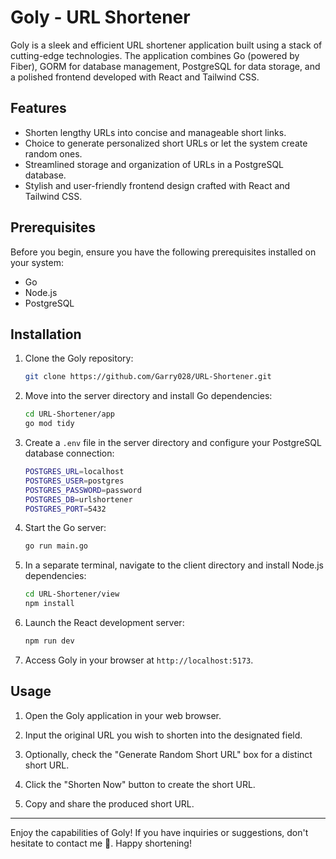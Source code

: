 
# Goly - URL Shortener

Goly is a sleek and efficient URL shortener application built using a stack of cutting-edge technologies. The application combines Go (powered by Fiber), GORM for database management, PostgreSQL for data storage, and a polished frontend developed with React and Tailwind CSS.

## Features

- Shorten lengthy URLs into concise and manageable short links.
- Choice to generate personalized short URLs or let the system create random ones.
- Streamlined storage and organization of URLs in a PostgreSQL database.
- Stylish and user-friendly frontend design crafted with React and Tailwind CSS.

## Prerequisites

Before you begin, ensure you have the following prerequisites installed on your system:

- Go 
- Node.js 
- PostgreSQL 

## Installation

1. Clone the Goly repository:

   ```sh
   git clone https://github.com/Garry028/URL-Shortener.git
   ```

2. Move into the server directory and install Go dependencies:

   ```sh
   cd URL-Shortener/app
   go mod tidy
   ```

3. Create a `.env` file in the server directory and configure your PostgreSQL database connection:

   ```sh
   POSTGRES_URL=localhost
   POSTGRES_USER=postgres
   POSTGRES_PASSWORD=password
   POSTGRES_DB=urlshortener
   POSTGRES_PORT=5432
   ```

4. Start the Go server:

   ```sh
   go run main.go
   ```

5. In a separate terminal, navigate to the client directory and install Node.js dependencies:

   ```sh
   cd URL-Shortener/view
   npm install
   ```

6. Launch the React development server:

   ```sh
   npm run dev
   ```

7. Access Goly in your browser at `http://localhost:5173`.

## Usage

1. Open the Goly application in your web browser.

2. Input the original URL you wish to shorten into the designated field.

3. Optionally, check the "Generate Random Short URL" box for a distinct short URL.

4. Click the "Shorten Now" button to create the short URL.

5. Copy and share the produced short URL.

---
Enjoy the capabilities of Goly! If you have inquiries or suggestions, don't hesitate to contact me 🤖. Happy shortening!
